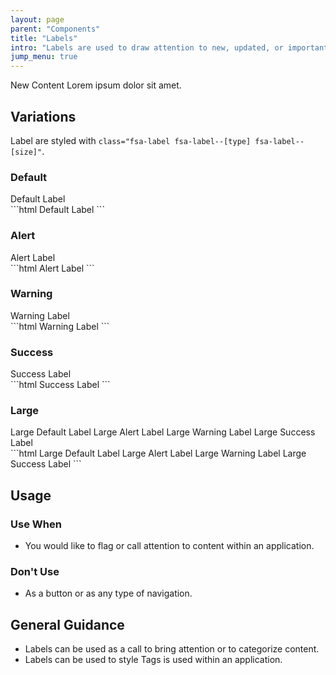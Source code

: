 ```yaml
---
layout: page
parent: "Components"
title: "Labels"
intro: "Labels are used to draw attention to new, updated, or important content within an application."
jump_menu: true
---
```


<div class="ds-preview">
  <span class="fsa-label fsa-label--success">New Content</span> Lorem ipsum dolor sit amet.
</div>

## Variations

Label are styled with `class="fsa-label fsa-label--[type] fsa-label--[size]"`.

### Default

<div class="ds-preview">
  <span class="fsa-label">Default Label</span>
</div>
```html
<span class="fsa-label">Default Label</span>
```

### Alert

<div class="ds-preview">
  <span class="fsa-label fsa-label--alert">Alert Label</span>
</div>
```html
<span class="fsa-label fsa-label--alert">Alert Label</span>
```

### Warning

<div class="ds-preview">
  <span class="fsa-label fsa-label--warning">Warning Label</span>
</div>
```html
<span class="fsa-label fsa-label--warning">Warning Label</span>
```

### Success

<div class="ds-preview">
  <span class="fsa-label fsa-label--success">Success Label</span>
</div>
```html
<span class="fsa-label fsa-label--success">Success Label</span>
```

### Large

<div class="ds-preview">
  <span class="fsa-label fsa-label--large">Large Default Label</span>
  <span class="fsa-label fsa-label--alert fsa-label--large">Large Alert Label</span>
  <span class="fsa-label fsa-label--warning fsa-label--large">Large Warning Label</span>
  <span class="fsa-label fsa-label--success fsa-label--large">Large Success Label</span>
</div>
```html
<span class="fsa-label fsa-label--large">Large Default Label</span>
<span class="fsa-label fsa-label--alert fsa-label--large">Large Alert Label</span>
<span class="fsa-label fsa-label--warning fsa-label--large">Large Warning Label</span>
<span class="fsa-label fsa-label--success fsa-label--large">Large Success Label</span>
```

## Usage

### Use When

* You would like to flag or call attention to content within an application.

### Don't Use

* As a button or as any type of navigation.

## General Guidance

* Labels can be used as a call to bring attention or to categorize content.
* Labels can be used to style Tags is used within an application.
